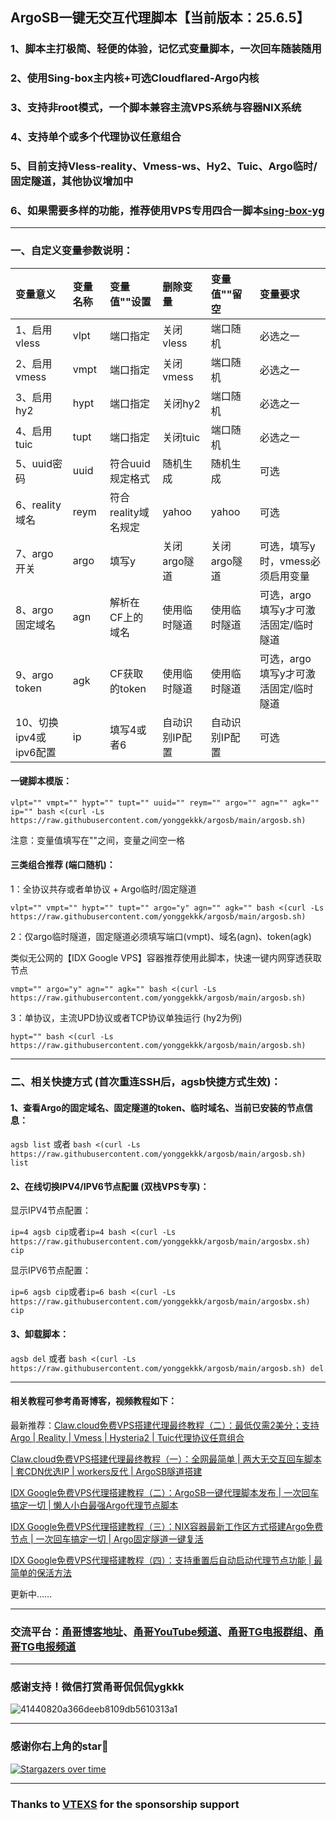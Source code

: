 ## ArgoSB一键无交互代理脚本【当前版本：25.6.5】

### 1、脚本主打极简、轻便的体验，记忆式变量脚本，一次回车随装随用

### 2、使用Sing-box主内核+可选Cloudflared-Argo内核

### 3、支持非root模式，一个脚本兼容主流VPS系统与容器NIX系统

### 4、支持单个或多个代理协议任意组合

### 5、目前支持Vless-reality、Vmess-ws、Hy2、Tuic、Argo临时/固定隧道，其他协议增加中

### 6、如果需要多样的功能，推荐使用VPS专用四合一脚本[sing-box-yg](https://github.com/yonggekkk/sing-box-yg)

----------------------------------------------------------

### 一、自定义变量参数说明：

| 变量意义 | 变量名称| 变量值""设置| 删除变量 | 变量值""留空 | 变量要求 |
| :--- | :--- | :--- | :--- | :--- | :--- |
| 1、启用vless | vlpt | 端口指定 | 关闭vless | 端口随机 | 必选之一 |
| 2、启用vmess | vmpt | 端口指定 | 关闭vmess | 端口随机 | 必选之一 |
| 3、启用hy2 | hypt | 端口指定 | 关闭hy2 | 端口随机 | 必选之一 |
| 4、启用tuic | tupt | 端口指定 | 关闭tuic | 端口随机 | 必选之一 |
| 5、uuid密码 | uuid | 符合uuid规定格式 | 随机生成 | 随机生成 | 可选 |
| 6、reality域名 | reym | 符合reality域名规定 | yahoo | yahoo | 可选 |
| 7、argo开关 | argo | 填写y | 关闭argo隧道 | 关闭argo隧道 | 可选，填写y时，vmess必须启用变量 |
| 8、argo固定域名 | agn | 解析在CF上的域名 | 使用临时隧道 | 使用临时隧道 | 可选，argo填写y才可激活固定/临时隧道|
| 9、argo token | agk | CF获取的token | 使用临时隧道 | 使用临时隧道 | 可选，argo填写y才可激活固定/临时隧道 |
| 10、切换ipv4或ipv6配置 | ip | 填写4或者6 | 自动识别IP配置 | 自动识别IP配置 | 可选 |

#### 一键脚本模版：
```
vlpt="" vmpt="" hypt="" tupt="" uuid="" reym="" argo="" agn="" agk="" ip="" bash <(curl -Ls https://raw.githubusercontent.com/yonggekkk/argosb/main/argosb.sh)
```
注意：变量值填写在""之间，变量之间空一格

#### 三类组合推荐 (端口随机)：

1：全协议共存或者单协议 + Argo临时/固定隧道
```
vlpt="" vmpt="" hypt="" tupt="" argo="y" agn="" agk="" bash <(curl -Ls https://raw.githubusercontent.com/yonggekkk/argosb/main/argosb.sh)
```

2：仅argo临时隧道，固定隧道必须填写端口(vmpt)、域名(agn)、token(agk)

类似无公网的【IDX Google VPS】容器推荐使用此脚本，快速一键内网穿透获取节点

```
vmpt="" argo="y" agn="" agk="" bash <(curl -Ls https://raw.githubusercontent.com/yonggekkk/argosb/main/argosb.sh)
```

3：单协议，主流UPD协议或者TCP协议单独运行 (hy2为例)
```
hypt="" bash <(curl -Ls https://raw.githubusercontent.com/yonggekkk/argosb/main/argosb.sh)
```

---------------------------------------------------------

### 二、相关快捷方式 (首次重连SSH后，agsb快捷方式生效)：

#### 1、查看Argo的固定域名、固定隧道的token、临时域名、当前已安装的节点信息：

```agsb list``` 或者 ```bash <(curl -Ls https://raw.githubusercontent.com/yonggekkk/argosb/main/argosb.sh) list```


#### 2、在线切换IPV4/IPV6节点配置 (双栈VPS专享)：

显示IPV4节点配置：

```ip=4 agsb cip```或者```ip=4 bash <(curl -Ls https://raw.githubusercontent.com/yonggekkk/argosb/main/argosbx.sh) cip```

显示IPV6节点配置：

```ip=6 agsb cip```或者```ip=6 bash <(curl -Ls https://raw.githubusercontent.com/yonggekkk/argosb/main/argosbx.sh) cip```

#### 3、卸载脚本：

```agsb del``` 或者 ```bash <(curl -Ls https://raw.githubusercontent.com/yonggekkk/argosb/main/argosb.sh) del```

----------------------------------------------------------


#### 相关教程可参考甬哥博客，视频教程如下：

最新推荐：[Claw.cloud免费VPS搭建代理最终教程（二）：最低仅需2美分；支持Argo | Reality | Vmess | Hysteria2 | Tuic代理协议任意组合](https://youtu.be/NnuMgnJqon8)

[Claw.cloud免费VPS搭建代理最终教程（一）：全网最简单 | 两大无交互回车脚本 | 套CDN优选IP | workers反代 | ArgoSB隧道搭建](https://youtu.be/Esofirx8xrE)

[IDX Google免费VPS代理搭建教程（二）：ArgoSB一键代理脚本发布 | 一次回车搞定一切 | 懒人小白最强Argo代理节点脚本](https://youtu.be/OoXJ_jxoEyY)

[IDX Google免费VPS代理搭建教程（三）：NIX容器最新工作区方式搭建Argo免费节点 | 一次回车搞定一切 | Argo固定隧道一键复活](https://youtu.be/0I5eI1KKx08)

[IDX Google免费VPS代理搭建教程（四）：支持重置后自动启动代理节点功能 | 最简单的保活方法](https://youtu.be/EGrz6Wvevqc)

更新中……

----------------------------------------------------------

### 交流平台：[甬哥博客地址](https://ygkkk.blogspot.com)、[甬哥YouTube频道](https://www.youtube.com/@ygkkk)、[甬哥TG电报群组](https://t.me/+jZHc6-A-1QQ5ZGVl)、[甬哥TG电报频道](https://t.me/+DkC9ZZUgEFQzMTZl)

----------------------------------------------------------
### 感谢支持！微信打赏甬哥侃侃侃ygkkk
![41440820a366deeb8109db5610313a1](https://github.com/user-attachments/assets/e5b1f2c0-bd2c-4b8f-8cda-034d3c8ef73f)

----------------------------------------------------------
### 感谢你右上角的star🌟
[![Stargazers over time](https://starchart.cc/yonggekkk/ArgoSB.svg)](https://starchart.cc/yonggekkk/ArgoSB)

----------------------------------------------------------

### Thanks to [VTEXS](https://console.vtexs.com/?affid=1558) for the sponsorship support

